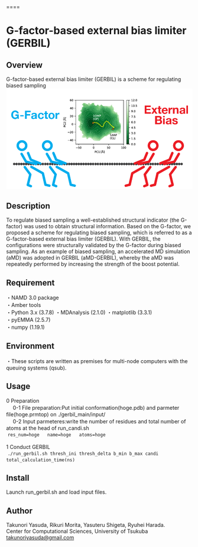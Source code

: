 ====
# G-factor-based external bias limiter (GERBIL)

## Overview
G-factor-based external bias limiter (GERBIL) is a scheme for regulating biased sampling  
![overview](./Image/abstract.png)

## Description
To regulate biased sampling a well-established structural indicator (the G-factor) was used to obtain structural information. Based on the G-factor, we proposed a scheme for regulating biased sampling, which is referred to as a G-factor-based external bias limiter (GERBIL). With GERBIL, the configurations were structurally validated by the G-factor during biased sampling. As an example of biased sampling, an accelerated MD simulation (aMD) was adopted in GERBIL (aMD-GERBIL), whereby the aMD was repeatedly performed by increasing the strength of the boost potential.

## Requirement
・NAMD 3.0 package  
・Amber tools  
・Python 3.x (3.7.8) 
・MDAnalysis (2.1.0)
・matplotlib (3.3.1)  
・pyEMMA (2.5.7)  
・numpy (1.19.1)　 

## Environment 
・These scripts are written as premises for multi-node computers with the queuing systems (qsub).  

## Usage
0 Preparation  
&nbsp;　0-1 File preparation:Put initial conformation(hoge.pdb) and parmeter file(hoge.prmtop) on ./gerbil_main/input/  
&nbsp;　0-2 Input parmeteres:write the number of residues and total number of atoms at the head of run_candi.sh  
&nbsp;`res_num=hoge  
name=hoge  
atoms=hoge`  
&nbsp;  
1 Conduct GERBIL  
&nbsp;`./run_gerbil.sh thresh_ini thresh_delta b_min b_max candi total_calculation_time(ns) ` 

## Install
Launch run_gerbil.sh and load input files. 

## Author 
Takunori Yasuda, Rikuri Morita, Yasuteru Shigeta, Ryuhei Harada.  
Center for Computational Sciences, University of Tsukuba  
takunoriyasuda@gmail.com

